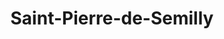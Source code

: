 ---
title: Saint-Pierre-de-Semilly
url: /saint-pierre-de-semilly/
latitude: 49.126
longitude: -1.015
---